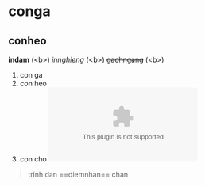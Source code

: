 # conga
## conheo
**indam** (&lt;b&gt;)
*innghieng* (&lt;b&gt;)
~~gachngang~~ (&lt;b&gt;)
1. con ga
2. con heo
3. con cho
![youtube](www.youtube.com)
> trinh dan
==diemnhan==
chan
